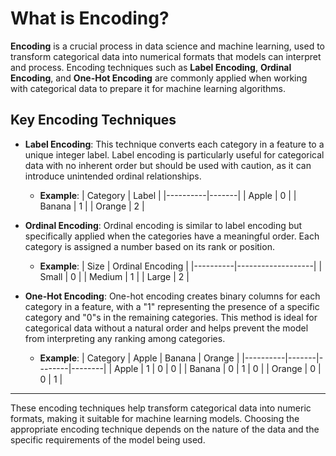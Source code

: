 

# What is Encoding?

**Encoding** is a crucial process in data science and machine learning, used to transform categorical data into numerical formats that models can interpret and process. Encoding techniques such as **Label Encoding**, **Ordinal Encoding**, and **One-Hot Encoding** are commonly applied when working with categorical data to prepare it for machine learning algorithms.

## Key Encoding Techniques

- **Label Encoding**: This technique converts each category in a feature to a unique integer label. Label encoding is particularly useful for categorical data with no inherent order but should be used with caution, as it can introduce unintended ordinal relationships.
  - **Example**:
    | Category | Label |
    |----------|-------|
    | Apple    | 0     |
    | Banana   | 1     |
    | Orange   | 2     |

- **Ordinal Encoding**: Ordinal encoding is similar to label encoding but specifically applied when the categories have a meaningful order. Each category is assigned a number based on its rank or position.
  - **Example**:
    | Size     | Ordinal Encoding |
    |----------|-------------------|
    | Small    | 0                |
    | Medium   | 1                |
    | Large    | 2                |

- **One-Hot Encoding**: One-hot encoding creates binary columns for each category in a feature, with a "1" representing the presence of a specific category and "0"s in the remaining categories. This method is ideal for categorical data without a natural order and helps prevent the model from interpreting any ranking among categories.
  - **Example**:
    | Category | Apple | Banana | Orange |
    |----------|-------|--------|--------|
    | Apple    | 1     | 0      | 0      |
    | Banana   | 0     | 1      | 0      |
    | Orange   | 0     | 0      | 1      |

---

These encoding techniques help transform categorical data into numeric formats, making it suitable for machine learning models. Choosing the appropriate encoding technique depends on the nature of the data and the specific requirements of the model being used.
